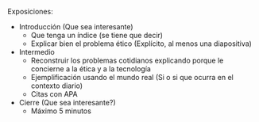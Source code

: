 Exposiciones:
- Introducción (Que sea interesante)
	- Que tenga un índice (se tiene que decir)
	- Explicar bien el problema ético (Explícito, al menos una diapositiva)
- Intermedio
	- Reconstruir los problemas cotidianos explicando porque le concierne a la ética y a la tecnología
	- Ejemplificación usando el mundo real (Si o si que ocurra en el contexto diario)
	- Citas con APA
- Cierre (Que sea interesante?)
	- Máximo 5 minutos